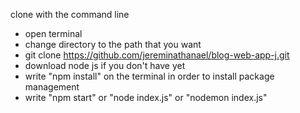 clone with the command line

- open terminal
- change directory to the path that you want
- git clone https://github.com/jereminathanael/blog-web-app-j.git
- download node js if you don't have yet
- write "npm install" on the terminal in order to install package management
- write "npm start" or "node index.js" or "nodemon index.js"
